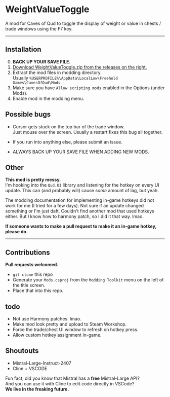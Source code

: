 # WeightValueToggle

A mod for Caves of Qud to toggle the display of weight or value in chests / trade windows using the F7 key.

--- 

<h2>Installation</h2>

0. **BACK UP YOUR SAVE FILE.**
1. [Download WeightValueToggle.zip from the releases on the right.](https://github.com/remghoost/WeightValueToggle/releases/tag/0.0.1)
2. Extract the mod files in modding directory.  
Usually `%USERPROFILE%\AppData\LocalLow\Freehold Games\CavesOfQud\Mods`
3. Make sure you have `Allow scripting mods` enabled in the Options (under Mods).
4. Enable mod in the modding menu.


<h2>Possible bugs</h2>

- Cursor gets stuck on the top bar of the trade window.  
Just mouse over the screen. Usually a restart fixes this bug all together.

- If you run into anything else, please submit an issue.
- ALWAYS BACK UP YOUR SAVE FILE WHEN ADDING NEW MODS.


<h2>Other</h2>

**This mod is pretty messy.**  
I'm hooking into the `Qud.UI` library and listening for the hotkey on every UI update. This can (and probably will) cause *some* amount of lag, but yeah.

The modding documentation for implementing in-game hotkeys did not work for me (I tried for a few days). Not sure if an update changed something or I'm just daft. Couldn't find another mod that used hotkeys either. But I know how to harmony patch, so I did it that way. lmao.

**If someone wants to make a pull request to make it an in-game hotkey, please do.**

---


<h2>Contributions</h2>

**Pull requests welcomed.**  
- `git clone` this repo
- Generate your `Mods.csproj` from the `Modding Toolkit` menu on the left of the title screen.
- Place that into this repo.


<h2>todo</h2>

- Not use Harmony patches. lmao.
- Make mod look pretty and upload to Steam Workshop.
- Force the trade/chest UI window to refresh on hotkey press.
- Allow custom hotkey assignment in-game.


<h2>Shoutouts</h2>

- Mistral-Large-Instruct-2407
- Cline + VSCODE  

Fun fact, did you know that Mistral has a **free** Mistral-Large API?  
And you can use it with Cline to edit code directly in VSCode?  
**We live in the freaking future.**
